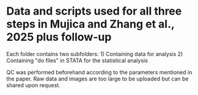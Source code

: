 # Data and scripts used for all three steps in Mujica and Zhang et al., 2025 plus follow-up

Each folder contains two subfolders: 
    1) Containing data for analysis
    2) Containing "do files" in STATA for the statistical analysis

QC was performed beforehand according to the parameters mentioned in the paper. Raw data and images are too large to be uploaded but can be shared upon request. 
